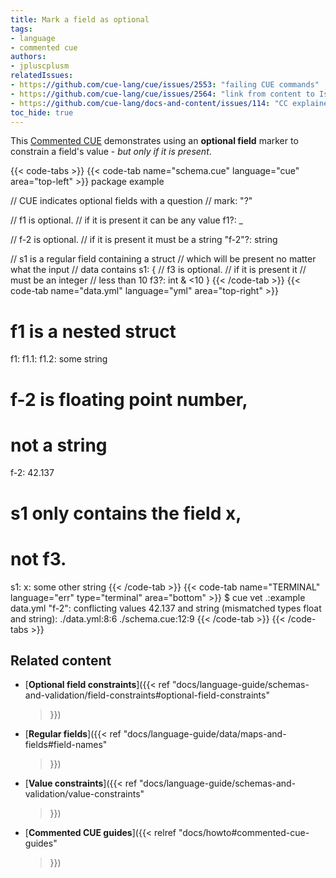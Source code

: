 ```yaml
---
title: Mark a field as optional
tags:
- language
- commented cue
authors:
- jpluscplusm
relatedIssues:
- https://github.com/cue-lang/cue/issues/2553: "failing CUE commands"
- https://github.com/cue-lang/cue/issues/2564: "link from content to Issue"
- https://github.com/cue-lang/docs-and-content/issues/114: "CC explainer"
toc_hide: true
---
```


This [Commented CUE](/docs/howto/about-these-guides/#commented-cue-guides)
demonstrates using an **optional field** marker to constrain a field's value -
*but only if it is present*.

{{< code-tabs >}}
{{< code-tab name="schema.cue" language="cue"  area="top-left" >}}
package example

// CUE indicates optional fields with a question
// mark: "?"

// f1 is optional.
// if it is present it can be any value
f1?: _

// f-2 is optional.
// if it is present it must be a string
"f-2"?: string

// s1 is a regular field containing a struct
// which will be present no matter what the input
// data contains
s1: {
	// f3 is optional.
	// if it is present it
	// must be an integer
	// less than 10
	f3?: int & <10
}
{{< /code-tab >}}
{{< code-tab name="data.yml" language="yml"  area="top-right" >}}
# f1 is a nested struct
f1:
  f1.1:
    f1.2: some string

# f-2 is floating point number,
# not a string
f-2: 42.137

# s1 only contains the field x,
# not f3.
s1:
  x: some other string
{{< /code-tab >}}
{{< code-tab name="TERMINAL" language="err" type="terminal" area="bottom" >}}
$ cue vet .:example data.yml
"f-2": conflicting values 42.137 and string (mismatched types float and string):
    ./data.yml:8:6
    ./schema.cue:12:9
{{< /code-tab >}}
{{< /code-tabs >}}

## Related content

- [**Optional field constraints**]({{< ref
    "docs/language-guide/schemas-and-validation/field-constraints#optional-field-constraints"
  >}})
- [**Regular fields**]({{< ref
    "docs/language-guide/data/maps-and-fields#field-names"
  >}})
- [**Value constraints**]({{< ref
    "docs/language-guide/schemas-and-validation/value-constraints"
  >}})
- [**Commented CUE guides**]({{< relref
    "docs/howto#commented-cue-guides"
  >}})

